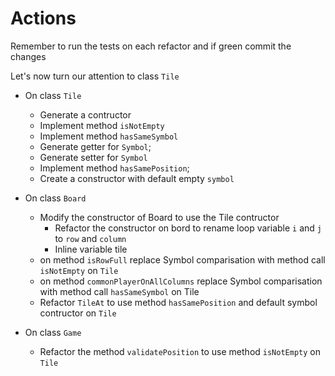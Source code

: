 # Actions

Remember to run the tests on each refactor and if green commit the changes

Let's now turn our attention to class `Tile`

- On class `Tile`

  - Generate a contructor
  - Implement method `isNotEmpty`
  - Implement method `hasSameSymbol`
  - Generate getter for `Symbol`;
  - Generate setter for `Symbol`
  - Implement method `hasSamePosition`;
  - Create a constructor with default empty `symbol`

- On class `Board`

  - Modify the constructor of Board to use the Tile contructor
    - Refactor the constructor on bord to rename loop variable `i` and `j` to `row` and `column`
    - Inline variable tile
  - on method `isRowFull` replace Symbol comparisation with method call `isNotEmpty` on `Tile`
  - on method `commonPlayerOnAllColumns` replace Symbol comparisation with method call `hasSameSymbol` on Tile
  - Refactor `TileAt` to use method `hasSamePosition` and default symbol contructor on `Tile`

- On class `Game`
  - Refactor the method `validatePosition` to use method `isNotEmpty` on `Tile`

